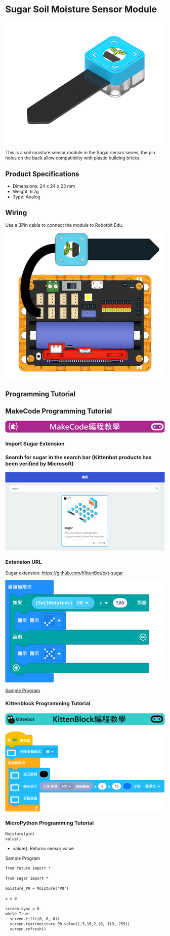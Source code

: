 # Sugar Soil Moisture Sensor Module

![](./images/soil1.png)

This is a soil moisture sensor module in the Sugar sensor series, the pin holes on the back allow compatibility with plastic building bricks.

## Product Specifications

- Dimensions: 24 x 24 x 23 mm
- Weight: 6.7g
- Type: Analog

## Wiring 

Use a 3Pin cable to connect the module to Robotbit Edu.

![](./images/soil_wire.png)

## Programming Tutorial

## MakeCode Programming Tutorial

![](./PWmodules/images/mcbanner.png)

### Import Sugar Extension

### Search for sugar in the search bar (Kittenbot products has been verified by Microsoft)

![](./images/sugar_search.png)

### Extension URL

Sugar extension: https://github.com/KittenBot/pxt-sugar


![](./images/soil_mc_code.png)

[Sample Program](https://makecode.microbit.org/_PwHH488U7FVd)

### Kittenblock Programming Tutorial

![](./PWmodules/images/kbbanner.png)

![](./images/soil3.png)

### MicroPython Programming Tutorial

    Moisture(pin)
    value()

- value(): Returns sensor value

Sample Program

    from future import *
    
    from sugar import *
    
    moisture_P0 = Moisture('P0')
    
    x = 0
    
    screen.sync = 0
    while True:
      screen.fill((0, 0, 0))
      screen.text(moisture_P0.value(),5,10,2,(0, 119, 255))
      screen.refresh()

